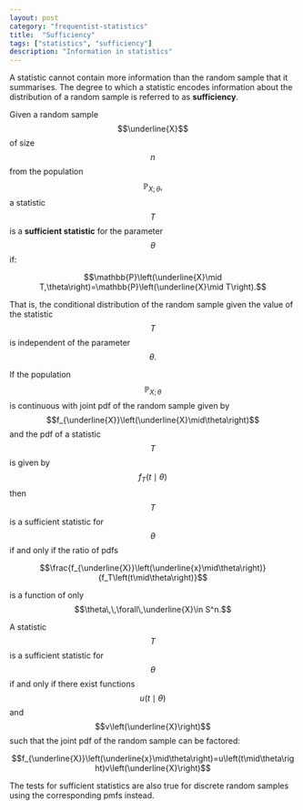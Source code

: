 ```yaml
---
layout: post
category: "frequentist-statistics"
title:  "Sufficiency"
tags: ["statistics", "sufficiency"]
description: "Information in statistics"
---
```


A statistic cannot contain more information than the random sample that it summarises. The degree to which a statistic encodes information about the distribution of a random sample is referred to as **sufficiency**.

Given a random sample  $$\underline{X}$$ of size $$n$$ from the population $$\mathbb{P}_{X;\,\theta},$$ a statistic $$T$$ is a **sufficient statistic** for the parameter $$\theta$$ if:

$$\mathbb{P}\left(\underline{X}\mid T,\theta\right)=\mathbb{P}\left(\underline{X}\mid T\right).$$

That is, the conditional distribution of the random sample given the value of the statistic $$T$$ is independent of the parameter $$\theta.$$

If the population $$\mathbb{P}_{X;\,\theta}$$ is continuous with joint pdf of the random sample given by $$f_{\underline{X}}\left(\underline{X}\mid\theta\right)$$ and the pdf of a statistic $$T$$ is given by $$f_T\left(t\mid\theta\right)$$ then $$T$$ is a sufficient statistic for $$\theta$$ if and only if the ratio of pdfs

$$\frac{f_{\underline{X}}\left(\underline{x}\mid\theta\right)}{f_T\left(t\mid\theta\right)}$$

is a function of only $$\theta\,\,\forall\,\underline{X}\in S^n.$$

A statistic $$T$$ is a sufficient statistic for $$\theta$$ if and only if there exist functions $$u\left(t\mid\theta\right)$$ and $$v\left(\underline{X}\right)$$ such that the joint pdf of the random sample can be factored:

$$f_{\underline{X}}\left(\underline{x}\mid\theta\right)=u\left(t\mid\theta\right)v\left(\underline{X}\right)$$

The tests for sufficient statistics are also true for discrete random samples using the corresponding pmfs instead.
